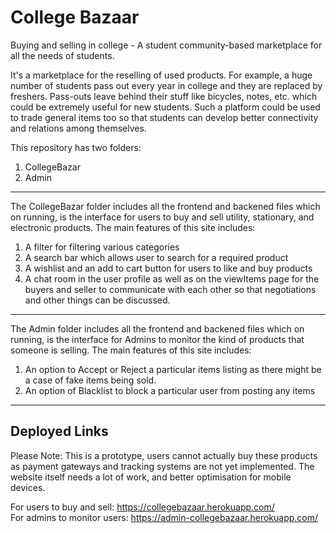 # College Bazaar
Buying and selling in college - A student community-based marketplace for all the needs of students. <br>

It's a marketplace for the reselling of used products. For example, a huge number of students pass out every year in college and they are replaced by freshers. Pass-outs leave behind their stuff like bicycles, notes, etc. which could be extremely useful for new students. Such a platform could be used to trade general items too so that students can develop better connectivity and relations among themselves.
<br>

This repository has two folders:
1. CollegeBazar
2. Admin

***
The CollegeBazar folder includes all the frontend and backened files which on running, is the interface for users to buy and sell utility, stationary, and electronic products. The main features of this site includes: <br>
1) A filter for filtering various categories
2) A search bar which allows user to search for a required product
3) A wishlist and an add to cart button for users to like and buy products 
4) A chat room in the user profile as well as on the viewItems page for the buyers and seller to communicate with each other so that negotiations and
other things can be discussed.

***
The Admin folder includes all the frontend and backened files which on running, is the interface for Admins to monitor the kind of products that someone is selling. The main features of this site includes: <br>
1) An option to Accept or Reject a particular items listing as there might be a case of fake items being sold.
2) An option of Blacklist to block a particular user from posting any items

***
## Deployed Links
Please Note: This is a prototype, users cannot actually buy these products as payment gateways and tracking systems are not yet implemented. The website itself needs a lot of work, and better optimisation for mobile devices.

For users to buy and sell: https://collegebazaar.herokuapp.com/ <br>
For admins to monitor users: https://admin-collegebazaar.herokuapp.com/
